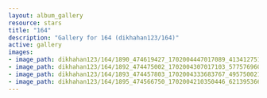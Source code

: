 ```yaml
---
layout: album_gallery
resource: stars
title: "164"
description: "Gallery for 164 (dikhahan123/164)"
active: gallery
images:
- image_path: dikhahan123/164/1890_474619427_1702004447017089_4134127511429238529_n.jpg
- image_path: dikhahan123/164/1892_474475002_1702004307017103_5775769608695090496_n.jpg
- image_path: dikhahan123/164/1893_474457803_1702004333683767_4957500218073298564_n.jpg
- image_path: dikhahan123/164/1895_474566750_1702004210350446_6213953667396811198_n.jpg
---
```

